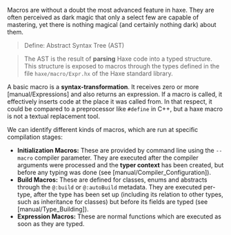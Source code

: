 Macros are without a doubt the most advanced feature in haxe. They are often perceived as dark magic that only a select few are capable of mastering, yet there is nothing magical (and certainly nothing dark) about them.

> Define: Abstract Syntax Tree (AST)

>
> The AST is the result of **parsing** Haxe code into a typed structure. This structure is exposed to macros through the types defined in the file `haxe/macro/Expr.hx` of the Haxe standard library.

A basic macro is a **syntax-transformation**. It receives zero or more [manual/Expressions] and also returns an expression. If a macro is called, it effectively inserts code at the place it was called from. In that respect, it could be compared to a preprocessor like `#define` in C++, but a haxe macro is not a textual replacement tool.

We can identify different kinds of macros, which are run at specific compilation stages:



* **Initialization Macros:** These are provided by command line using the `--macro` compiler parameter. They are executed after the compiler arguments were processed and the **typer context** has been created, but before any typing was done (see [manual/Compiler_Configuration]).
* **Build Macros:** These are defined for classes, enums and abstracts through the `@:build` or `@:autoBuild` metadata. They are executed per-type, after the type has been set up (including its relation to other types, such as inheritance for classes) but before its fields are typed (see [manual/Type_Building]).
* **Expression Macros:** These are normal functions which are executed as soon as they are typed.